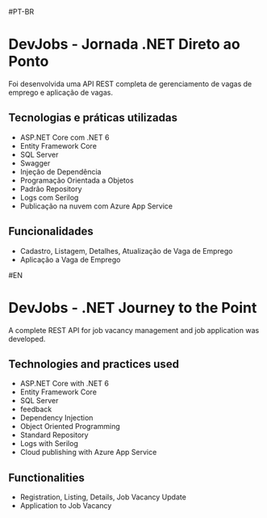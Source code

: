 #PT-BR
# DevJobs - Jornada .NET Direto ao Ponto

Foi desenvolvida uma API REST completa de gerenciamento de vagas de emprego e aplicação de vagas.

## Tecnologias e práticas utilizadas
- ASP.NET Core com .NET 6
- Entity Framework Core
- SQL Server
- Swagger
- Injeção de Dependência
- Programação Orientada a Objetos
- Padrão Repository
- Logs com Serilog
- Publicação na nuvem com Azure App Service

## Funcionalidades
- Cadastro, Listagem, Detalhes, Atualização de Vaga de Emprego
- Aplicação a Vaga de Emprego

#EN
# DevJobs - .NET Journey to the Point

A complete REST API for job vacancy management and job application was developed.

## Technologies and practices used
- ASP.NET Core with .NET 6
- Entity Framework Core
- SQL Server
- feedback
- Dependency Injection
- Object Oriented Programming
- Standard Repository
- Logs with Serilog
- Cloud publishing with Azure App Service

## Functionalities
- Registration, Listing, Details, Job Vacancy Update
- Application to Job Vacancy
